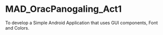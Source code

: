# MAD_OracPanogaling_Act1
To develop a Simple Android Application that uses GUI components, Font and Colors.
